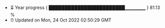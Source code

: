 - ⏳ Year progress { ████████████████████████▁▁▁▁▁▁ } 81.13 %
- ⏰ Updated on Mon, 24 Oct 2022 02:50:29 GMT

